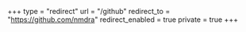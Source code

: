 +++
type = "redirect"
url = "/github"
redirect_to = "https://github.com/nmdra"
redirect_enabled = true
private = true
+++
